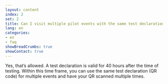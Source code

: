 ```yaml
---
layout: content
index: 2
set: 2
title: Can I visit multiple pilot events with the same test declaration?
lang: en
categories:
- en
- faq
showBreadCrumbs: true
showContact: true
---
```

Yes, that’s allowed. A test declaration is valid for 40 hours after the time of testing. Within this time frame, you can use the same test declaration (QR code) for multiple events and have your QR scanned multiple times. 
